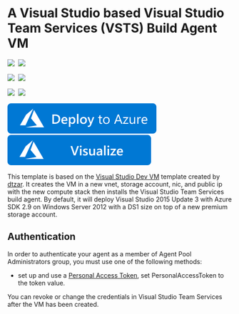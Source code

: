 # A Visual Studio based Visual Studio Team Services (VSTS) Build Agent VM

<IMG SRC="https://azurequickstartsservice.blob.core.windows.net/badges/visual-studio-vstsbuildagent-vm/PublicLastTestDate.svg" />&nbsp;
<IMG SRC="https://azurequickstartsservice.blob.core.windows.net/badges/visual-studio-vstsbuildagent-vm/PublicDeployment.svg" />&nbsp;

<IMG SRC="https://azurequickstartsservice.blob.core.windows.net/badges/visual-studio-vstsbuildagent-vm/FairfaxLastTestDate.svg" />&nbsp;
<IMG SRC="https://azurequickstartsservice.blob.core.windows.net/badges/visual-studio-vstsbuildagent-vm/FairfaxDeployment.svg" />&nbsp;

<IMG SRC="https://azurequickstartsservice.blob.core.windows.net/badges/visual-studio-vstsbuildagent-vm/BestPracticeResult.svg" />&nbsp;
<IMG SRC="https://azurequickstartsservice.blob.core.windows.net/badges/visual-studio-vstsbuildagent-vm/CredScanResult.svg" />&nbsp;

<a href="https://portal.azure.com/#create/Microsoft.Template/uri/https%3A%2F%2Fraw.githubusercontent.com%2Fazure%2Fazure-quickstart-templates%2Fmaster%2Fvisual-studio-vstsbuildagent-vm%2Fazuredeploy.json" target="_blank">
    <img src="https://raw.githubusercontent.com/Azure/azure-quickstart-templates/master/1-CONTRIBUTION-GUIDE/images/deploytoazure.svg?sanitize=true"/>
</a>
<a href="http://armviz.io/#/?load=https%3A%2F%2Fraw.githubusercontent.com%2Fazure%2Fazure-quickstart-templates%2Fmaster%2Fvisual-studio-vstsbuildagent-vm%2Fazuredeploy.json" target="_blank">
    <img src="https://raw.githubusercontent.com/Azure/azure-quickstart-templates/master/1-CONTRIBUTION-GUIDE/images/visualizebutton.svg?sanitize=true"/>
</a>

This template is based on the <a href="https://github.com/Azure/azure-quickstart-templates/tree/master/visual-studio-dev-vm">Visual Studio Dev VM</a> template created by [dtzar](https://github.com/dtzar).  It creates the VM in a new vnet, storage account, nic, and public ip with the new compute stack then installs the Visual Studio Team Services build agent.
By default, it will deploy Visual Studio 2015 Update 3 with Azure SDK 2.9 on Windows Server 2012 with a DS1 size on top of a new premium storage account.

## Authentication
In order to authenticate your agent as a member of Agent Pool Administrators group, you must use one of the following methods:
* set up and use a <a href="https://www.visualstudio.com/en-us/get-started/setup/use-personal-access-tokens-to-authenticate">Personal Access Token</a>, set PersonalAccessToken to the token value.

You can revoke or change the credentials in Visual Studio Team Services after the VM has been created.

